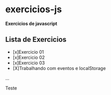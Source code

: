 # exercicios-js
**Exercicios de javascript**

## Lista de Exercicios
- [x]Exercicio 01
- [x]Exercicio 02 
- [x]Exercicio 03 
- [X]Trabalhando com eventos e localStorage

...

Teste
